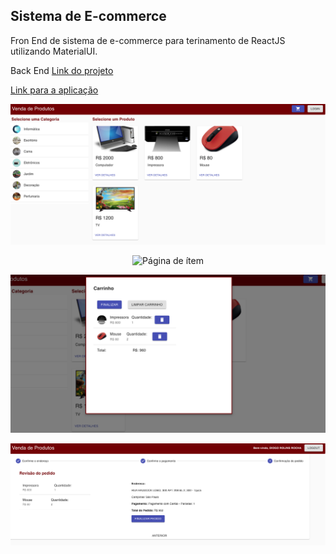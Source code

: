 ## Sistema de E-commerce

Fron End de sistema de e-commerce para terinamento de ReactJS utilizando MaterialUI.

Back End [Link do projeto](https://github.com/diogorolins/Spring-prj2-backend)

[Link para a aplicação](http://orders.diogorolins.com.br/)

<p align="center">
  <img alt="Página principal" src="./src/images/capOrd1.png" />
</p>

<p align="center">
  <img alt="Página de ítem" src="./src/images/capOrd2.png" />
</p>

<p align="center">
  <img alt="Carrinho" src="./src/images/capOrd3.png" />
</p>

<p align="center">
  <img alt="Fecha pedido" src="./src/images/capOrd4.png" />
</p>
